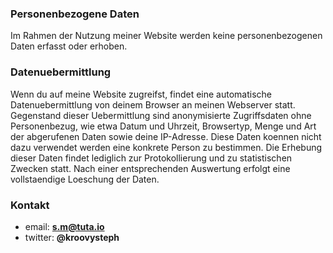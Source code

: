 ### Personenbezogene Daten
Im Rahmen der Nutzung meiner Website werden keine personenbezogenen Daten erfasst oder erhoben.

### Datenuebermittlung
Wenn du auf meine Website zugreifst, findet eine automatische Datenuebermittlung von deinem Browser an meinen Webserver statt.
Gegenstand dieser Uebermittlung sind anonymisierte Zugriffsdaten ohne Personenbezug, wie etwa Datum und Uhrzeit, Browsertyp, Menge und Art der abgerufenen Daten sowie deine IP-Adresse.
Diese Daten koennen nicht dazu verwendet werden eine konkrete Person zu bestimmen.
Die Erhebung dieser Daten findet lediglich zur Protokollierung und zu statistischen Zwecken statt. Nach einer entsprechenden Auswertung erfolgt eine vollstaendige Loeschung der Daten.


### Kontakt

* email: **s.m@tuta.io**  
* twitter: **@kroovysteph**
